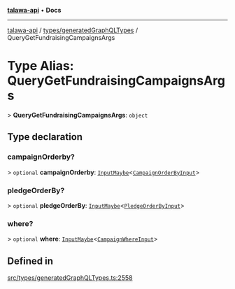 [**talawa-api**](../../../README.md) • **Docs**

***

[talawa-api](../../../modules.md) / [types/generatedGraphQLTypes](../README.md) / QueryGetFundraisingCampaignsArgs

# Type Alias: QueryGetFundraisingCampaignsArgs

\> **QueryGetFundraisingCampaignsArgs**: `object`

## Type declaration

### campaignOrderby?

\> `optional` **campaignOrderby**: [`InputMaybe`](InputMaybe.md)\<[`CampaignOrderByInput`](CampaignOrderByInput.md)\>

### pledgeOrderBy?

\> `optional` **pledgeOrderBy**: [`InputMaybe`](InputMaybe.md)\<[`PledgeOrderByInput`](PledgeOrderByInput.md)\>

### where?

\> `optional` **where**: [`InputMaybe`](InputMaybe.md)\<[`CampaignWhereInput`](CampaignWhereInput.md)\>

## Defined in

[src/types/generatedGraphQLTypes.ts:2558](https://github.com/PalisadoesFoundation/talawa-api/blob/a6e7ac91b581c9109559657faf0f934f3eb41fe7/src/types/generatedGraphQLTypes.ts#L2558)
